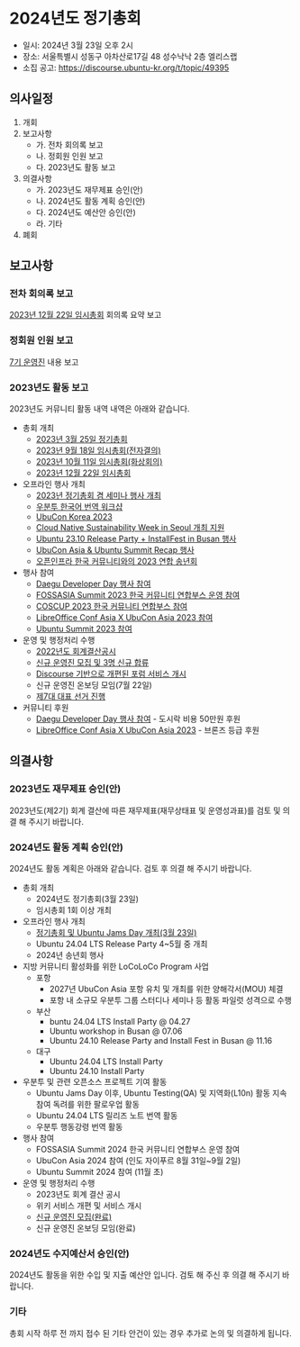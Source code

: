# 2024년도 정기총회

- 일시: 2024년 3월 23일 오후 2시
- 장소: 서울특별시 성동구 아차산로17길 48 성수낙낙 2층 엘리스랩
- 소집 공고: https://discourse.ubuntu-kr.org/t/topic/49395

## 의사일정

1. 개회
2. 보고사항
    - 가. 전차 회의록 보고
    - 나. 정회원 인원 보고
    - 다. 2023년도 활동 보고
3. 의결사항
    - 가. 2023년도 재무제표 승인(안)
    - 나. 2024년도 활동 계획 승인(안)
    - 다. 2024년도 예산안 승인(안)
    - 라. 기타
4. 폐회

## 보고사항

### 전차 회의록 보고
[2023년 12월 22일 임시총회](/meetings/ega20231222/) 회의록 요약 보고

### 정회원 인원 보고
[7기 운영진](/organizers/gen7/) 내용 보고

### 2023년도 활동 보고
2023년도 커뮤니티 활동 내역 내역은 아래와 같습니다.

- 총회 개최
    - [2023년 3월 25일 정기총회](/meetings/rga2023/)
    - [2023년 9월 18일 임시총회(전자결의)](/meetings/ega20230918/)
    - [2023년 10월 11일 임시총회(화상회의)](/meetings/ega20231011/)
    - [2023년 12월 22일 임시총회](/meetings/ega20231222/)
- 오프라인 행사 개최
    - [2023년 정기총회 겸 세미나 행사 개최](https://discourse.ubuntu-kr.org/t/topic/48634)
    - [우분투 한국어 번역 워크샵](https://discourse.ubuntu-kr.org/t/5-13/48717)
    - [UbuCon Korea 2023](https://2023.ubuntu-kr.org)
    - [Cloud Native Sustainability Week in Seoul 개최 지원](https://discourse.ubuntu-kr.org/t/10-13-cloud-native-sustainability-week-in-seoul/49094)
    - [Ubuntu 23.10 Release Party + InstallFest in Busan 행사](https://discourse.ubuntu-kr.org/t/ubuntu-23-10-release-party-installfest-in-busan/49126)
    - [UbuCon Asia & Ubuntu Summit Recap 행사](https://discourse.ubuntu-kr.org/t/ubucon-asia-2023-ubuntu-summit-2023-recap-seminar/49211)
    - [오픈인프라 한국 커뮤니티와의 2023 연합 송년회](https://discourse.ubuntu-kr.org/t/12-22-x-2023/49255)
- 행사 참여
    - [Daegu Developer Day 행사 참여](https://festa.io/events/3100)
    - [FOSSASIA Summit 2023 한국 커뮤니티 연합부스 운영 참여](https://blog.ubuntu-kr.org/2023/04/23/fossasia-2023-recap/)
    - [COSCUP 2023 한국 커뮤니티 연합부스 참여](https://discourse.ubuntu-kr.org/t/coscup-2023/48971)
    - [LibreOffice Conf Asia X UbuCon Asia 2023 참여](https://blog.ubuntu-kr.org/2023/11/01/louca23/)
    - [Ubuntu Summit 2023 참여](https://discourse.ubuntu-kr.org/t/ubuntu-summit-2023/49168)
- 운영 및 행정처리 수행
    - [2022년도 회계결산공시](/finance/2022/)
    - [신규 운영진 모집 및 3명 신규 합류](https://discourse.ubuntu-kr.org/t/topic/48649)
    - [Discourse 기반으로 개편된 포럼 서비스 개시](https://discourse.ubuntu-kr.org/t/topic/48647)
    - 신규 운영진 온보딩 모임(7월 22일)
    - [제7대 대표 선거 진행](https://discourse.ubuntu-kr.org/t/topic/49135)
- 커뮤니티 후원
    - [Daegu Developer Day 행사 참여](https://festa.io/events/3100) - 도시락 비용 50만원 후원
    - [LibreOffice Conf Asia X UbuCon Asia 2023](https://louca.id) - 브론즈 등급 후원

## 의결사항

### 2023년도 재무제표 승인(안)
2023년도(제2기) 회계 결산에 따른 재무제표(재무상태표 및 운영성과표)를 검토 및 의결 해 주시기 바랍니다.

### 2024년도 활동 계획 승인(안)
2024년도 활동 계획은 아래와 같습니다. 검토 후 의결 해 주시기 바랍니다.

- 총회 개최
    - 2024년도 정기총회(3월 23일)
    - 임시총회 1회 이상 개최
- 오프라인 행사 개최
    - [정기총회 및 Ubuntu Jams Day 개최(3월 23일)](https://discourse.ubuntu-kr.org/t/ubuntu-jams-day-2024/49352/2)
    - Ubuntu 24.04 LTS Release Party 4~5월 중 개최
    - 2024년 송년회 행사
- 지방 커뮤니티 활성화를 위한 LoCoLoCo Program 사업
    - 포항
        - 2027년 UbuCon Asia 포항 유치 및 개최를 위한 양해각서(MOU) 체결
        - 포항 내 소규모 우분투 그룹 스터디나 세미나 등 활동 파일럿 성격으로 수행
    - 부산
        - buntu 24.04 LTS Install Party @ 04.27
        - Ubuntu workshop in Busan @ 07.06
        - Ubuntu 24.10 Release Party and Install Fest in Busan @ 11.16
    - 대구
        - Ubuntu 24.04 LTS Install Party
        - Ubuntu 24.10 Install Party
- 우분투 및 관련 오픈소스 프로젝트 기여 활동
    - Ubuntu Jams Day 이후, Ubuntu Testing(QA) 및 지역화(L10n) 활동 지속 참여 독려를 위한 팔로우업 활동
    - Ubuntu 24.04 LTS 릴리즈 노트 번역 활동
    - 우분투 행동강령 번역 활동
- 행사 참여
    - FOSSASIA Summit 2024 한국 커뮤니티 연합부스 운영 참여
    - UbuCon Asia 2024 참여 (인도 자이푸르 8월 31일~9월 2일)
    - Ubuntu Summit 2024 참여 (11월 초)
- 운영 및 행정처리 수행
    - 2023년도 회계 결산 공시
    - 위키 서비스 개편 및 서비스 개시
    - [신규 운영진 모집(완료)](https://discourse.ubuntu-kr.org/t/topic/49300)
    - 신규 운영진 온보딩 모임(완료)

### 2024년도 수지예산서 승인(안)
2024년도 활동을 위한 수입 및 지출 예산안 입니다. 검토 해 주신 후 의결 해 주시기 바랍니다.

### 기타

총회 시작 하루 전 까지 접수 된 기타 안건이 있는 경우 추가로 논의 및 의결하게 됩니다.